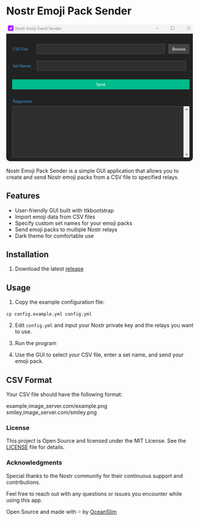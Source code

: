 # Nostr Emoji Pack Sender

<img src="program.png" style="border-radius: 10px; width: 500px;" alt="Example of Program">

Nostr Emoji Pack Sender is a simple GUI application that allows you to create and send Nostr emoji packs from a CSV file to specified relays.

## Features

- User-friendly GUI built with ttkbootstrap
- Import emoji data from CSV files
- Specify custom set names for your emoji packs
- Send emoji packs to multiple Nostr relays
- Dark theme for comfortable use

## Installation

1. Download the latest [release](https://github.com/0ceanSlim/nostpy_emoji/releases//#latest)

## Usage

1. Copy the example configuration file:

`cp config.example.yml config.yml`

2. Edit `config.yml` and input your Nostr private key and the relays you want to use.

3. Run the program

4. Use the GUI to select your CSV file, enter a set name, and send your emoji pack.

## CSV Format

Your CSV file should have the following format:

example,image_server.com/example.png  
smiley,image_server.com/smiley.png

### License

This project is Open Source and licensed under the MIT License. See the [LICENSE](license) file for details.

### Acknowledgments

Special thanks to the Nostr community for their continuous support and contributions.

Feel free to reach out with any questions or issues you encounter while using this app.

Open Source and made with 💦 by [OceanSlim](https://njump.me/npub1zmc6qyqdfnllhnzzxr5wpepfpnzcf8q6m3jdveflmgruqvd3qa9sjv7f60)
